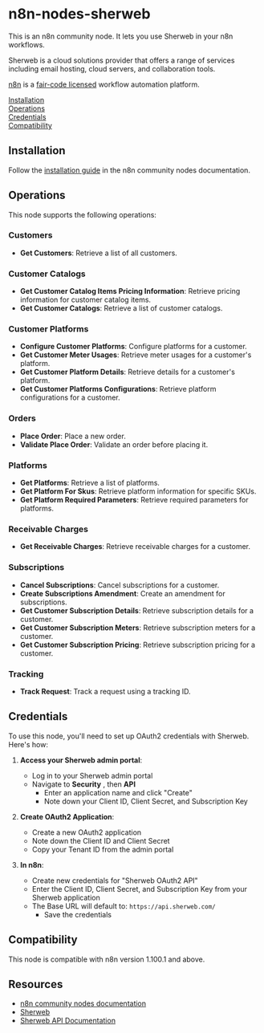 # n8n-nodes-sherweb

This is an n8n community node. It lets you use Sherweb in your n8n workflows.

Sherweb is a cloud solutions provider that offers a range of services including email hosting, cloud servers, and collaboration tools.


[n8n](https://n8n.io/) is a [fair-code licensed](https://docs.n8n.io/reference/license/) workflow automation platform.

[Installation](#installation)  
[Operations](#operations)  
[Credentials](#credentials)  
[Compatibility](#compatibility)   

## Installation

Follow the [installation guide](https://docs.n8n.io/integrations/community-nodes/installation/) in the n8n community nodes documentation.

## Operations

This node supports the following operations:

### Customers
- **Get Customers**: Retrieve a list of all customers.

### Customer Catalogs
- **Get Customer Catalog Items Pricing Information**: Retrieve pricing information for customer catalog items.
- **Get Customer Catalogs**: Retrieve a list of customer catalogs.

### Customer Platforms
- **Configure Customer Platforms**: Configure platforms for a customer.
- **Get Customer Meter Usages**: Retrieve meter usages for a customer's platform.
- **Get Customer Platform Details**: Retrieve details for a customer's platform.
- **Get Customer Platforms Configurations**: Retrieve platform configurations for a customer.

### Orders
- **Place Order**: Place a new order.
- **Validate Place Order**: Validate an order before placing it.

### Platforms
- **Get Platforms**: Retrieve a list of platforms.
- **Get Platform For Skus**: Retrieve platform information for specific SKUs.
- **Get Platform Required Parameters**: Retrieve required parameters for platforms.

### Receivable Charges
- **Get Receivable Charges**: Retrieve receivable charges for a customer.

### Subscriptions
- **Cancel Subscriptions**: Cancel subscriptions for a customer.
- **Create Subscriptions Amendment**: Create an amendment for subscriptions.
- **Get Customer Subscription Details**: Retrieve subscription details for a customer.
- **Get Customer Subscription Meters**: Retrieve subscription meters for a customer.
- **Get Customer Subscription Pricing**: Retrieve subscription pricing for a customer.

### Tracking
- **Track Request**: Track a request using a tracking ID.

## Credentials

To use this node, you'll need to set up OAuth2 credentials with Sherweb. Here's how:

1. **Access your Sherweb admin portal**:
   - Log in to your Sherweb admin portal
   - Navigate to **Security** , then **API**
	 - Enter an application name and click "Create"
	 - Note down your Client ID, Client Secret, and Subscription Key

2. **Create OAuth2 Application**:
   - Create a new OAuth2 application
   - Note down the Client ID and Client Secret
   - Copy your Tenant ID from the admin portal

3. **In n8n**:
   - Create new credentials for "Sherweb OAuth2 API"
   - Enter the Client ID, Client Secret, and Subscription Key from your Sherweb application
   - The Base URL will default to: `https://api.sherweb.com/`
	 - Save the credentials

## Compatibility

This node is compatible with n8n version 1.100.1 and above.

## Resources

* [n8n community nodes documentation](https://docs.n8n.io/integrations/community-nodes/)
* [Sherweb](https://www.sherweb.com/)
* [Sherweb API Documentation](https://developers.sherweb.com/apis)


